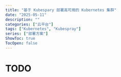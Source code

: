 ```yaml
---
title: "基于 Kubespary 部署高可用的 Kubernetes 集群"
date: "2025-05-11"
description: ""
categories: ["云平台"]
tags: ["Kubernetes", "Kubespray"]
series: ["部署方案"]
ShowToc: true
TocOpen: false
---
```


# TODO
